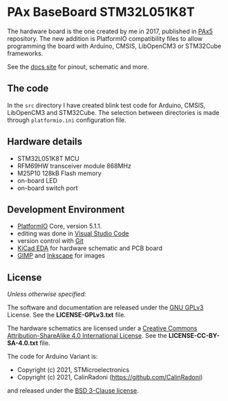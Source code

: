 # PAx BaseBoard STM32L051K8T

The hardware board is the one created by me in 2017, published in [PAx5](https://github.com/CalinRadoni/PAx5) repository. The new addition is PlatformIO compatibility files to allow programming the board with 
Arduino, CMSIS, LibOpenCM3 or STM32Cube frameworks.

See the [docs site](https://calinradoni.github.io/pax-BB5/) for pinout, schematic and more.

## The code

In the `src` directory I have created blink test code for Arduino, CMSIS, LibOpenCM3 and STM32Cube.
The selection between directories is made through `platformio.ini` configuration file.

## Hardware details

- STM32L051K8T MCU
- RFM69HW transceiver module 868MHz
- M25P10 128kB Flash memory
- on-board LED
- on-board switch port

## Development Environment

- [PlatformIO](https://platformio.org) Core, version 5.1.1.
- editing was done in [Visual Studio Code](https://code.visualstudio.com)
- version control with [Git](https://git-scm.com)
- [KiCad EDA](http://kicad-pcb.org/) for hardware schematic and PCB board
- [GIMP](https://www.gimp.org/) and [Inkscape](https://inkscape.org/en/) for images

## License

*Unless otherwise specified:*

The software and documentation are released under the [GNU GPLv3](http://www.gnu.org/licenses/gpl-3.0.html) License. See the __LICENSE-GPLv3.txt__ file.

The hardware schematics are licensed under a [Creative Commons Attribution-ShareAlike 4.0 International License](http://creativecommons.org/licenses/by-sa/4.0/).
See the __LICENSE-CC-BY-SA-4.0.txt__ file.

The code for Arduino Variant is:

- Copyright (c) 2021, STMicroelectronics
- Copyright (c) 2021, CalinRadoni (https://github.com/CalinRadoni)

and released under the [BSD 3-Clause license](https://opensource.org/licenses/BSD-3-Clause).

